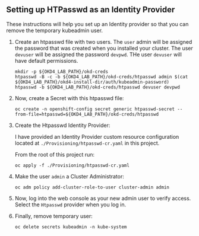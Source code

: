 ## Setting up HTPasswd as an Identity Provider

These instructions will help you set up an Identity provider so that you can remove the temporary kubeadmin user.

1. Create an htpasswd file with two users.  The `user` admin will be assigned the password that was created when you installed your cluster.  The user `devuser` will be assigned the password `devpwd`.  THe user `devuser` will have default permissions.

       mkdir -p ${OKD4_LAB_PATH}/okd-creds
       htpasswd -B -c -b ${OKD4_LAB_PATH}/okd-creds/htpasswd admin $(cat ${OKD4_LAB_PATH}/okd4-install-dir/auth/kubeadmin-password)
       htpasswd -b ${OKD4_LAB_PATH}/okd-creds/htpasswd devuser devpwd

1. Now, create a Secret with this htpasswd file:

       oc create -n openshift-config secret generic htpasswd-secret --from-file=htpasswd=${OKD4_LAB_PATH}/okd-creds/htpasswd

1. Create the Htpasswd Identity Provider:

    I have provided an Identity Provider custom resource configuration located at `./Provisioning/htpasswd-cr.yaml` in this project.

    From the root of this project run:

       oc apply -f ./Provisioning/htpasswd-cr.yaml

1. Make the user `admin` a Cluster Administrator:

       oc adm policy add-cluster-role-to-user cluster-admin admin

1. Now, log into the web console as your new admin user to verify access.  Select the `Htpasswd` provider when you log in.

1. Finally, remove temporary user:

       oc delete secrets kubeadmin -n kube-system
